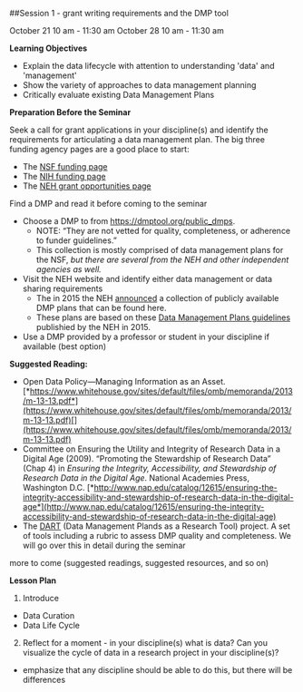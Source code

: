##Session 1 - grant writing requirements and the DMP tool

October 21 10 am - 11:30 am
October 28 10 am - 11:30 am


**Learning Objectives**  
- Explain the data lifecycle with attention to understanding 'data' and 'management'
- Show the variety of approaches to data management planning
- Critically evaluate existing Data Management Plans

**Preparation Before the Seminar**  

Seek a call for grant applications in your discipline(s) and identify the requirements for articulating a data management plan. The big three funding agency pages are a good place to start:

* The [NSF funding page](https://www.nsf.gov/funding/)
* The [NIH funding page](https://grants.nih.gov/funding/index.htm) 
* The [NEH grant opportunities page](https://www.neh.gov/grants)

Find a DMP and read it before coming to the seminar

* Choose a DMP to from https://dmptool.org/public_dmps. 
    - NOTE: “They are not vetted for quality, completeness, or adherence to funder guidelines.”
	- This collection is mostly comprised of data management plans for the NSF, _but there are several from the NEH and other independent agencies as well._
* Visit the NEH website and identify either data management or data sharing requirements  
    - The in 2015 the NEH [announced](https://www.neh.gov/divisions/odh/grant-news/data-management-plans-successful-grant-applications-2011-2014-now-available) a collection of publicly available DMP plans that can be found here. 
	- These plans are based on these [Data Management Plans guidelines](http://www.neh.gov/files/grants/data_management_plans_2015.pdf) publishied by the NEH in 2015.
* Use a DMP provided by a professor or student in your discipline if available (best option)

**Suggested Reading:**  

-   Open Data Policy—Managing Information as an Asset. [*https://www.whitehouse.gov/sites/default/files/omb/memoranda/2013/m-13-13.pdf*](https://www.whitehouse.gov/sites/default/files/omb/memoranda/2013/m-13-13.pdf)[](https://www.whitehouse.gov/sites/default/files/omb/memoranda/2013/m-13-13.pdf)
-   Committee on Ensuring the Utility and Integrity of Research Data in a Digital Age (2009). “Promoting the Stewardship of Research Data” (Chap 4) in *Ensuring the Integrity, Accessibility, and Stewardship of Research Data in the Digital Age*. National Academies Press, Washington D.C. [*http://www.nap.edu/catalog/12615/ensuring-the-integrity-accessibility-and-stewardship-of-research-data-in-the-digital-age*](http://www.nap.edu/catalog/12615/ensuring-the-integrity-accessibility-and-stewardship-of-research-data-in-the-digital-age)
-   The [DART](https://osf.io/qh6ad/) (Data Management Plands as a Research Tool) project. A set of tools including a rubric to assess DMP quality and completeness. We will go over this in detail during the seminar 

more to come (suggested readings, suggested resources, and so on)

**Lesson Plan**  

1. Introduce 
  - Data Curation
  - Data Life Cycle
2. Reflect for a moment - in your discipline(s) what is data? Can you visualize the cycle of data in a research project in your discipline(s)?
  - emphasize that any discipline should be able to do this, but there will be differences
  